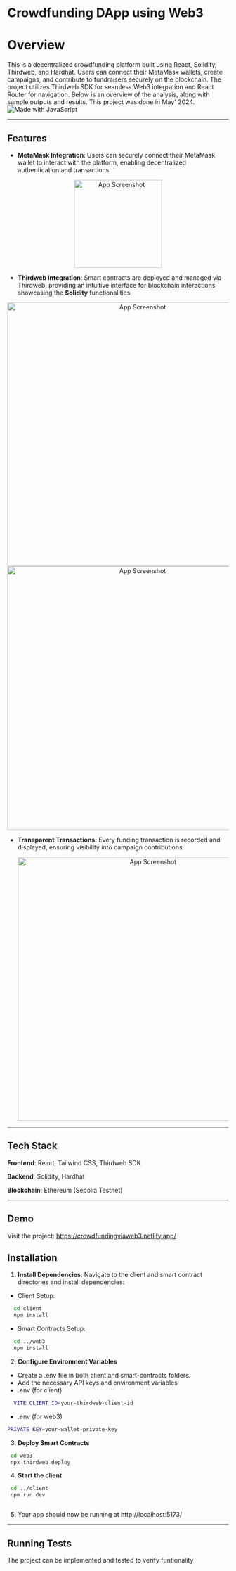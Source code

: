 
# Crowdfunding DApp using Web3
# Overview

This is a decentralized crowdfunding platform built using React, Solidity, Thirdweb, and Hardhat. Users can connect their MetaMask wallets, create campaigns, and contribute to fundraisers securely on the blockchain. The project utilizes Thirdweb SDK for seamless Web3 integration and React Router for navigation. Below is an overview of the analysis, along with sample outputs and results. This project was done in May' 2024.
![Made with JavaScript](https://forthebadge.com/images/badges/made-with-javascript.svg)


---

## Features

- **MetaMask Integration**: Users can securely connect their MetaMask wallet to interact with the platform, enabling decentralized authentication and transactions.
<p align="center">
  <img src="https://i.postimg.cc/c4Tp4D8c/Screenshot-2025-02-24-010141.png" alt="App Screenshot" width="200">
</p>

- **Thirdweb Integration**: Smart contracts are deployed and managed via Thirdweb, providing an intuitive interface for blockchain interactions showcasing the **Solidity** functionalities
<p align="center">
  <img src="https://i.postimg.cc/G388jYqd/Screenshot-2025-02-24-005642.png" alt="App Screenshot" width="600">
  <img src="https://i.postimg.cc/G388jYqd/Screenshot-2025-02-24-005847.png" alt="App Screenshot" width="600">

</p>


- **Transparent Transactions**: Every funding transaction is recorded and displayed, ensuring visibility into campaign contributions.
  <p align="center">
  <img src="https://i.postimg.cc/CKqzSptX/Screenshot-2025-02-24-005318.png" alt="App Screenshot" width="600">

</p>

---

## Tech Stack

**Frontend**: React, Tailwind CSS, Thirdweb SDK

**Backend**: Solidity, Hardhat

**Blockchain**: Ethereum (Sepolia Testnet)

---

## Demo

Visit the project:
https://crowdfundingviaweb3.netlify.app/
## Installation

1. **Install Dependencies**: Navigate to the client and smart contract directories and install dependencies:
- Client Setup:
```bash
  cd client
  npm install
```
- Smart Contracts Setup:
```bash
  cd ../web3
  npm install
```
2. **Configure Environment Variables**
- Create a .env file in both client and smart-contracts folders.
- Add the necessary API keys and environment variables
- .env (for client)
```bash
  VITE_CLIENT_ID=your-thirdweb-client-id
```
- .env (for web3)
```bash
PRIVATE_KEY=your-wallet-private-key
```
3. **Deploy Smart Contracts**
```bash
 cd web3
 npx thirdweb deploy
```
4. **Start the client**
```bash
 cd ../client
 npm run dev



```
5. Your app should now be running at http://localhost:5173/ 

---

## Running Tests

The project can be implemented and tested to verify funtionality

